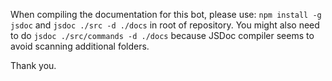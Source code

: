 When compiling the documentation for this bot, please use:
`npm install -g jsdoc`
and
`jsdoc ./src -d ./docs`
in root of repository.
You might also need to do
`jsdoc ./src/commands -d ./docs`
because JSDoc compiler seems to avoid scanning additional folders.

Thank you.